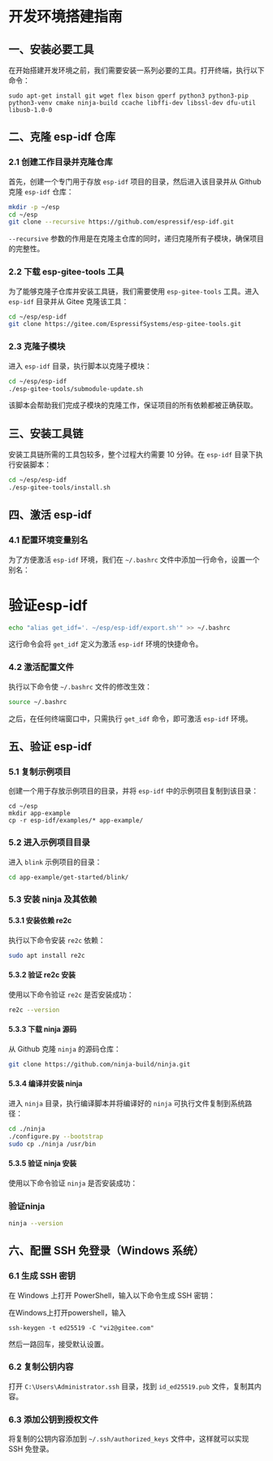 # 开发环境搭建指南

## 一、安装必要工具

在开始搭建开发环境之前，我们需要安装一系列必要的工具。打开终端，执行以下命令：

```shell
sudo apt-get install git wget flex bison gperf python3 python3-pip python3-venv cmake ninja-build ccache libffi-dev libssl-dev dfu-util libusb-1.0-0
```

## 二、克隆 esp-idf 仓库

### 2.1 创建工作目录并克隆仓库

首先，创建一个专门用于存放 `esp-idf` 项目的目录，然后进入该目录并从 Github 克隆 `esp-idf` 仓库：

```bash
mkdir -p ~/esp
cd ~/esp
git clone --recursive https://github.com/espressif/esp-idf.git
```

`--recursive` 参数的作用是在克隆主仓库的同时，递归克隆所有子模块，确保项目的完整性。

### 2.2 下载 esp-gitee-tools 工具

为了能够克隆子仓库并安装工具链，我们需要使用 `esp-gitee-tools` 工具。进入 `esp-idf` 目录并从 Gitee 克隆该工具：

```bash
cd ~/esp/esp-idf
git clone https://gitee.com/EspressifSystems/esp-gitee-tools.git
```

### 2.3 克隆子模块

进入 `esp-idf` 目录，执行脚本以克隆子模块：

```bash
cd ~/esp/esp-idf
./esp-gitee-tools/submodule-update.sh
```

该脚本会帮助我们完成子模块的克隆工作，保证项目的所有依赖都被正确获取。

## 三、安装工具链

安装工具链所需的工具包较多，整个过程大约需要 10 分钟。在 `esp-idf` 目录下执行安装脚本：

```bash
cd ~/esp/esp-idf
./esp-gitee-tools/install.sh
```

## 四、激活 esp-idf

### 4.1 配置环境变量别名

为了方便激活 `esp-idf` 环境，我们在 `~/.bashrc` 文件中添加一行命令，设置一个别名：

# 验证esp-idf

```bash
echo "alias get_idf='. ~/esp/esp-idf/export.sh'" >> ~/.bashrc
```

这行命令会将 `get_idf` 定义为激活 `esp-idf` 环境的快捷命令。

### 4.2 激活配置文件

执行以下命令使 `~/.bashrc` 文件的修改生效：

```bash
source ~/.bashrc
```

之后，在任何终端窗口中，只需执行 `get_idf` 命令，即可激活 `esp-idf` 环境。

## 五、验证 esp-idf

### 5.1 复制示例项目

创建一个用于存放示例项目的目录，并将 `esp-idf` 中的示例项目复制到该目录：

```shell
cd ~/esp
mkdir app-example
cp -r esp-idf/examples/* app-example/
```

### 5.2 进入示例项目目录

进入 `blink` 示例项目的目录：

```bash
cd app-example/get-started/blink/
```

### 5.3 安装 ninja 及其依赖

#### 5.3.1 安装依赖 re2c

执行以下命令安装 `re2c` 依赖：

```bash
sudo apt install re2c
```

#### 5.3.2 验证 re2c 安装

使用以下命令验证 `re2c` 是否安装成功：

```bash
re2c --version
```

#### 5.3.3 下载 ninja 源码

从 Github 克隆 `ninja` 的源码仓库：

```bash
git clone https://github.com/ninja-build/ninja.git
```

#### 5.3.4 编译并安装 ninja

进入 `ninja` 目录，执行编译脚本并将编译好的 `ninja` 可执行文件复制到系统路径：

```bash
cd ./ninja
./configure.py --bootstrap
sudo cp ./ninja /usr/bin
```

#### 5.3.5 验证 ninja 安装

使用以下命令验证 `ninja` 是否安装成功：

### 验证ninja

```bash
ninja --version
```

## 六、配置 SSH 免登录（Windows 系统）

### 6.1 生成 SSH 密钥

在 Windows 上打开 PowerShell，输入以下命令生成 SSH 密钥：

在Windows上打开powershell，输入

```shell
ssh-keygen -t ed25519 -C "vi2@gitee.com"
```

然后一路回车，接受默认设置。

### 6.2 复制公钥内容

打开 `C:\Users\Administrator.ssh` 目录，找到 `id_ed25519.pub` 文件，复制其内容。

### 6.3 添加公钥到授权文件

将复制的公钥内容添加到 `~/.ssh/authorized_keys` 文件中，这样就可以实现 SSH 免登录。
